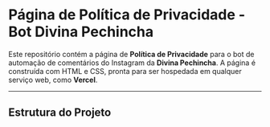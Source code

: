 # Página de Política de Privacidade - Bot Divina Pechincha

Este repositório contém a página de **Política de Privacidade** para o bot de automação de comentários do Instagram da **Divina Pechincha**. A página é construída com HTML e CSS, pronta para ser hospedada em qualquer serviço web, como **Vercel**.

---

## Estrutura do Projeto

